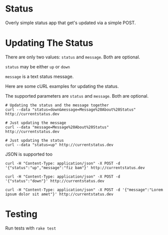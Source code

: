 # Status

Overly simple status app that get's updated via a simple POST.

# Updating The Status

There are only two values: `status` and `message`. Both are optional.

`status` may be either `up` or `down`

`message` is a text status message.

Here are some cURL examples for updating the status.

The supported parameters are `status` and `message`. Both are optional.

    # Updating the status and the message together
    curl --data "status=down&message=Message%20About%20Status" http://currentstatus.dev
    
    # Just updating the message
    curl --data "message=Message%20About%20Status" http://currentstatus.dev
    
    # Just updating the status
    curl --data "status=up" http://currentstatus.dev


JSON is supported too
    
    curl -H "Content-Type: application/json" -X POST -d '{"status":"up","message":"fiz bam"}' http://currentstatus.dev
    
    curl -H "Content-Type: application/json" -X POST -d '{"status":"down"}' http://currentstatus.dev
    
    curl -H "Content-Type: application/json" -X POST -d '{"message":"Lorem ipsum dolor sit amet"}' http://currentstatus.dev
    
# Testing

Run tests with `rake test`